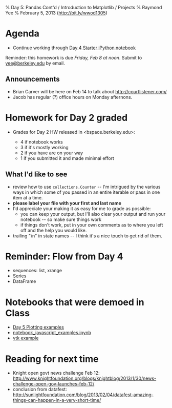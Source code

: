 % Day 5: Pandas Cont'd / Introduction to Matplotlib / Projects
% Raymond Yee 
% February 5, 2013 (<http://bit.ly/wwod1305>)

# Agenda

*  Continue working through [Day 4 Starter iPython notebook](http://nbviewer.ipython.org/urls/raw.github.com/rdhyee/working-open-data/master/notebooks/Day_04_starter.ipynb)

Reminder: this homework is due *Friday, Feb 8 at noon*.  Submit to <yee@berkeley.edu> by email.

## Announcements

* Brian Carver will be here on Feb 14 to talk about <http://courtlistener.com/>
* Jacob has regular (?) office hours on Monday afternons.


# Homework for Day 2 graded

* Grades for Day 2 HW released in <bspace.berkeley.edu>:
  
    * 4 if notebook works
    * 3 if it's mostly working
    * 2 if you have are on your way
    * 1 if you submitted it and made minimal effort

    
## What I'd like to see

   * review how to use `collections.Counter` -- I'm intrigued by the various ways in which some of you passed in an entire iterable or pass in one item at a time.
   * **please label your file with your first and last name**
   * I'd appreciate your making it as easy for me to grade as possible:
      * you can keep your output, but I'll also clear your output and run your notebook -- so make sure things work
      * if things don't work, put in your own comments as to where you left off and the help you would like.
   * trailing "\\n" in state names -- I think it's a nice touch to get rid of them.


# Reminder: Flow from Day 4

   * sequences: list, xrange
   * Series
   * DataFrame
   
# Notebooks that were demoed in Class

* [Day 5 Plotting examples](http://nbviewer.ipython.org/urls/raw.github.com/rdhyee/working-open-data/master/notebooks/Day05_plotting.ipynb)
* [notebook_javascript_examples.ipynb](https://raw.github.com/rdhyee/working-open-data/master/notebooks/notebook_javascript_examples.ipynb)
* [vtk example](http://nbviewer.ipython.org/urls/raw.github.com/rdhyee/working-open-data/master/notebooks/vtk_example.ipynb)

# Reading for next time

* Knight open govt news challenge Feb 12: <http://www.knightfoundation.org/blogs/knightblog/2013/1/30/news-challenge-open-gov-launches-feb-12/>
* conclusion from datafest: <http://sunlightfoundation.com/blog/2013/02/04/datafest-amazing-things-can-happen-in-a-very-short-time/>


